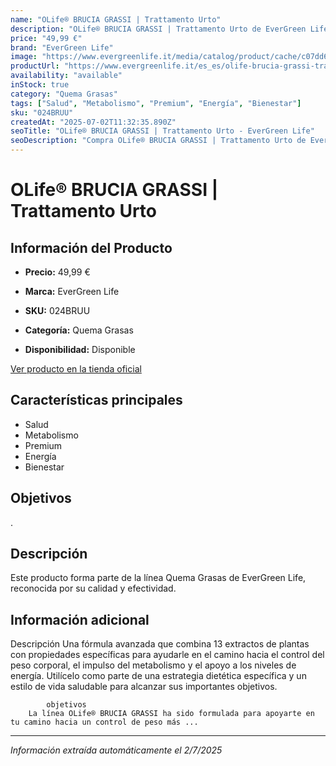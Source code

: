 ```yaml
---
name: "OLife® BRUCIA GRASSI | Trattamento Urto"
description: "OLife® BRUCIA GRASSI | Trattamento Urto de EverGreen Life. Producto de alta calidad."
price: "49,99 €"
brand: "EverGreen Life"
image: "https://www.evergreenlife.it/media/catalog/product/cache/c07dd61d864357977e19899508bed4cf/s/k/sku-024bruu.png"
productUrl: "https://www.evergreenlife.it/es_es/olife-brucia-grassi-trattamento-urto.html"
availability: "available"
inStock: true
category: "Quema Grasas"
tags: ["Salud", "Metabolismo", "Premium", "Energía", "Bienestar"]
sku: "024BRUU"
createdAt: "2025-07-02T11:32:35.890Z"
seoTitle: "OLife® BRUCIA GRASSI | Trattamento Urto - EverGreen Life"
seoDescription: "Compra OLife® BRUCIA GRASSI | Trattamento Urto de EverGreen Life."
---
```


# OLife® BRUCIA GRASSI | Trattamento Urto



## Información del Producto

- **Precio:** 49,99 €
- **Marca:** EverGreen Life
- **SKU:** 024BRUU
- **Categoría:** Quema Grasas

- **Disponibilidad:** Disponible

[Ver producto en la tienda oficial](https://www.evergreenlife.it/es_es/olife-brucia-grassi-trattamento-urto.html)

## Características principales

- Salud
- Metabolismo
- Premium
- Energía
- Bienestar


## Objetivos

.


## Descripción

Este producto forma parte de la línea Quema Grasas de EverGreen Life, reconocida por su calidad y efectividad.


## Información adicional

Descripción
        Una fórmula avanzada que combina 13 extractos de plantas con propiedades específicas para ayudarle en el camino hacia el control del peso corporal, el impulso del metabolismo y el apoyo a los niveles de energía. Utilícelo como parte de una estrategia dietética específica y un estilo de vida saludable para alcanzar sus importantes objetivos.



            objetivos
        La línea OLife® BRUCIA GRASSI ha sido formulada para apoyarte en tu camino hacia un control de peso más ...

---

*Información extraída automáticamente el 2/7/2025*
